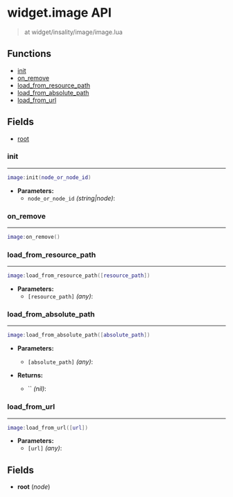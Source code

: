 # widget.image API

> at widget/insality/image/image.lua

## Functions

- [init](#init)
- [on_remove](#on_remove)
- [load_from_resource_path](#load_from_resource_path)
- [load_from_absolute_path](#load_from_absolute_path)
- [load_from_url](#load_from_url)

## Fields

- [root](#root)



### init

---
```lua
image:init(node_or_node_id)
```

- **Parameters:**
	- `node_or_node_id` *(string|node)*:

### on_remove

---
```lua
image:on_remove()
```

### load_from_resource_path

---
```lua
image:load_from_resource_path([resource_path])
```

- **Parameters:**
	- `[resource_path]` *(any)*:

### load_from_absolute_path

---
```lua
image:load_from_absolute_path([absolute_path])
```

- **Parameters:**
	- `[absolute_path]` *(any)*:

- **Returns:**
	- `` *(nil)*:

### load_from_url

---
```lua
image:load_from_url([url])
```

- **Parameters:**
	- `[url]` *(any)*:


## Fields
<a name="root"></a>
- **root** (_node_)

